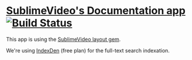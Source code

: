 # [SublimeVideo's Documentation app](http://docs.sublimevideo.net) [![Build Status](https://semaphoreapp.com/api/v1/projects/c1c344b459414715c1bab121fc84b6cb2e2aea07/20911/badge.png)](https://semaphoreapp.com/projects/1312/branches/20911)

This app is using the [SublimeVideo layout gem](https://github.com/jilion/sublimevideo_layout).

We're using [IndexDen](http://indexden.com/) (free plan) for the full-text search indexation.
